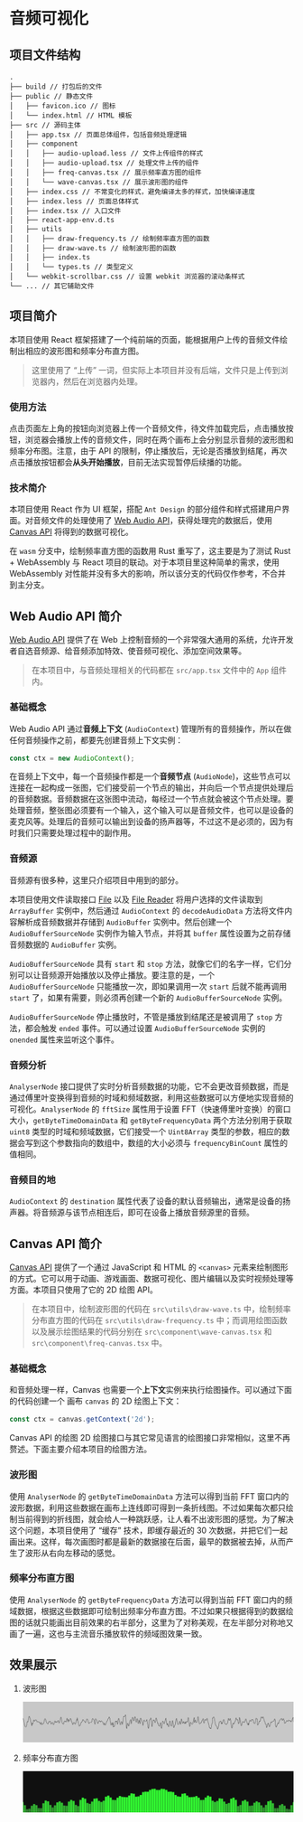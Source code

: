 # 音频可视化

## 项目文件结构

```
.
├── build // 打包后的文件
├── public // 静态文件
│   ├── favicon.ico // 图标
│   └── index.html // HTML 模板
├── src // 源码主体
│   ├── app.tsx // 页面总体组件，包括音频处理逻辑
│   ├── component
│   │   ├── audio-upload.less // 文件上传组件的样式
│   │   ├── audio-upload.tsx // 处理文件上传的组件
│   │   ├── freq-canvas.tsx // 展示频率直方图的组件
│   │   └── wave-canvas.tsx // 展示波形图的组件
│   ├── index.css // 不常变化的样式，避免编译太多的样式，加快编译速度
│   ├── index.less // 页面总体样式
│   ├── index.tsx // 入口文件
│   ├── react-app-env.d.ts
│   ├── utils
│   │   ├── draw-frequency.ts // 绘制频率直方图的函数
│   │   ├── draw-wave.ts // 绘制波形图的函数
│   │   ├── index.ts
│   │   └── types.ts // 类型定义
│   └── webkit-scrollbar.css // 设置 webkit 浏览器的滚动条样式
└── ... // 其它辅助文件
```

## 项目简介

本项目使用 React 框架搭建了一个纯前端的页面，能根据用户上传的音频文件绘制出相应的波形图和频率分布直方图。

> 这里使用了 “上传” 一词，但实际上本项目并没有后端，文件只是上传到浏览器内，然后在浏览器内处理。

### 使用方法

点击页面左上角的按钮向浏览器上传一个音频文件，待文件加载完后，点击播放按钮，浏览器会播放上传的音频文件，同时在两个画布上会分别显示音频的波形图和频率分布图。注意，由于 API 的限制，停止播放后，无论是否播放到结尾，再次点击播放按钮都会**从头开始播放**，目前无法实现暂停后续播的功能。

### 技术简介

本项目使用 React 作为 UI 框架，搭配 `Ant Design` 的部分组件和样式搭建用户界面。对音频文件的处理使用了 [Web Audio API](https://developer.mozilla.org/en-US/docs/Web/API/Web_Audio_API)，获得处理完的数据后，使用 [Canvas API](https://developer.mozilla.org/en-US/docs/Web/API/Canvas_API) 将得到的数据可视化。

在 `wasm` 分支中，绘制频率直方图的函数用 Rust 重写了，这主要是为了测试 Rust  + WebAssembly 与 React 项目的联动。对于本项目里这种简单的需求，使用 WebAssembly 对性能并没有多大的影响，所以该分支的代码仅作参考，不合并到主分支。

## Web Audio API 简介

[Web Audio API](https://developer.mozilla.org/en-US/docs/Web/API/Web_Audio_API) 提供了在 Web 上控制音频的一个非常强大通用的系统，允许开发者自选音频源、给音频添加特效、使音频可视化、添加空间效果等。

> 在本项目中，与音频处理相关的代码都在 `src/app.tsx` 文件中的 `App` 组件内。

### 基础概念

Web Audio API 通过**音频上下文** (`AudioContext`) 管理所有的音频操作，所以在做任何音频操作之前，都要先创建音频上下文实例：

```js
const ctx = new AudioContext();
```

在音频上下文中，每一个音频操作都是一个**音频节点** (`AudioNode`)，这些节点可以连接在一起构成一张图，它们接受前一个节点的输出，并向后一个节点提供处理后的音频数据。音频数据在这张图中流动，每经过一个节点就会被这个节点处理。要处理音频，整张图必须要有一个输入，这个输入可以是音频文件，也可以是设备的麦克风等。处理后的音频可以输出到设备的扬声器等，不过这不是必须的，因为有时我们只需要处理过程中的副作用。

### 音频源

音频源有很多种，这里只介绍项目中用到的部分。

本项目使用文件读取接口 [File](https://developer.mozilla.org/en-US/docs/Web/API/File) 以及 [File Reader](https://developer.mozilla.org/en-US/docs/Web/API/FileReader) 将用户选择的文件读取到 `ArrayBuffer` 实例中，然后通过 `AudioContext` 的 `decodeAudioData` 方法将文件内容解析成音频数据并存储到 `AudioBuffer` 实例中。然后创建一个 `AudioBufferSourceNode` 实例作为输入节点，并将其 `buffer` 属性设置为之前存储音频数据的 `AudioBuffer` 实例。

`AudioBufferSourceNode` 具有 `start` 和 `stop` 方法，就像它们的名字一样，它们分别可以让音频源开始播放以及停止播放。要注意的是，一个 `AudioBufferSourceNode` 只能播放一次，即如果调用一次 `start` 后就不能再调用 `start` 了，如果有需要，则必须再创建一个新的 `AudioBufferSourceNode` 实例。

`AudioBufferSourceNode` 停止播放时，不管是播放到结尾还是被调用了 `stop` 方法，都会触发 `ended` 事件。可以通过设置 `AudioBufferSourceNode` 实例的 `onended` 属性来监听这个事件。

### 音频分析

`AnalyserNode` 接口提供了实时分析音频数据的功能，它不会更改音频数据，而是通过傅里叶变换得到音频的时域和频域数据，利用这些数据可以方便地实现音频的可视化。`AnalyserNode` 的 `fftSize` 属性用于设置 FFT（快速傅里叶变换）的窗口大小，`getByteTimeDomainData` 和 `getByteFrequencyData` 两个方法分别用于获取 `uint8` 类型的时域和频域数据，它们接受一个 `Uint8Array` 类型的参数，相应的数据会写到这个参数指向的数组中，数组的大小必须与 `frequencyBinCount` 属性的值相同。

### 音频目的地

`AudioContext` 的 `destination` 属性代表了设备的默认音频输出，通常是设备的扬声器。将音频源与该节点相连后，即可在设备上播放音频源里的音频。

## Canvas API 简介

[Canvas API](https://developer.mozilla.org/en-US/docs/Web/API/Canvas_API) 提供了一个通过 JavaScript 和 HTML 的 `<canvas>` 元素来绘制图形的方式。它可以用于动画、游戏画面、数据可视化、图片编辑以及实时视频处理等方面。本项目只使用了它的 2D 绘图 API。

> 在本项目中，绘制波形图的代码在 `src\utils\draw-wave.ts` 中，绘制频率分布直方图的代码在 `src\utils\draw-frequency.ts` 中；而调用绘图函数以及展示绘图结果的代码分别在 `src\component\wave-canvas.tsx` 和 `src\component\freq-canvas.tsx` 中。

### 基础概念

和音频处理一样，Canvas 也需要一个**上下文**实例来执行绘图操作。可以通过下面的代码创建一个 画布 `canvas` 的 2D 绘图上下文：

```js
const ctx = canvas.getContext('2d');
```

Canvas API 的绘图 2D 绘图接口与其它常见语言的绘图接口非常相似，这里不再赘述。下面主要介绍本项目的绘图方法。

### 波形图

使用 `AnalyserNode` 的 `getByteTimeDomainData` 方法可以得到当前 FFT 窗口内的波形数据，利用这些数据在画布上连线即可得到一条折线图。不过如果每次都只绘制当前得到的折线图，就会给人一种跳跃感，让人看不出波形图的感觉。为了解决这个问题，本项目使用了 “缓存” 技术，即缓存最近的 30 次数据，并把它们一起画出来。这样，每次画图时都是最新的数据接在后面，最早的数据被去掉，从而产生了波形从右向左移动的感觉。

### 频率分布直方图

使用 `AnalyserNode` 的 `getByteFrequencyData` 方法可以得到当前 FFT 窗口内的频域数据，根据这些数据即可绘制出频率分布直方图。不过如果只根据得到的数据绘图的话就只能画出目前效果的右半部分，这里为了对称美观，在左半部分对称地又画了一遍，这也与主流音乐播放软件的频域图效果一致。

## 效果展示

1. 波形图

   ![wave](img/wave.png)

2. 频率分布直方图

   ![frequency](img/frequency.png)
